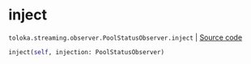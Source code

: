 # inject
`toloka.streaming.observer.PoolStatusObserver.inject` | [Source code](https://github.com/Toloka/toloka-kit/blob/v1.2.2/src/streaming/observer.py#L198)

```python
inject(self, injection: PoolStatusObserver)
```

